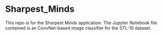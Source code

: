 # Sharpest_Minds

This repo is for the Sharpest Minds application. The Jupyter Notebook file contained is an ConvNet-based image classifier for the STL-10 dataset.
